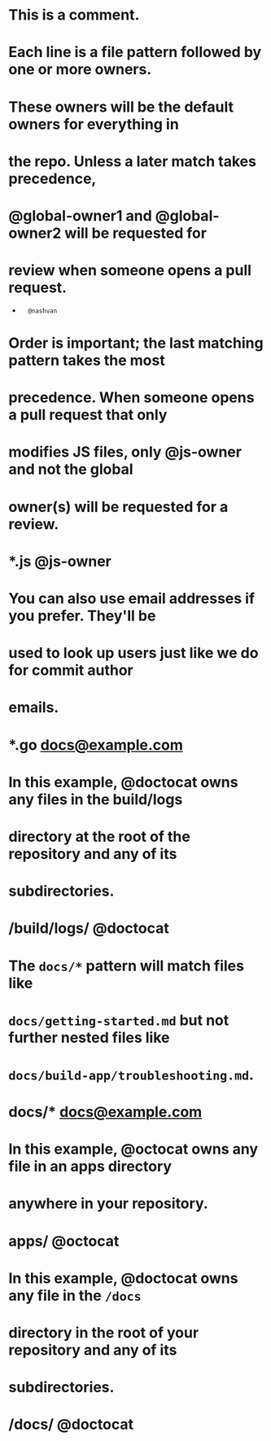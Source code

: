 # This is a comment.
# Each line is a file pattern followed by one or more owners.

# These owners will be the default owners for everything in
# the repo. Unless a later match takes precedence,
# @global-owner1 and @global-owner2 will be requested for
# review when someone opens a pull request.
 *       @nashvan

# Order is important; the last matching pattern takes the most
# precedence. When someone opens a pull request that only
# modifies JS files, only @js-owner and not the global
# owner(s) will be requested for a review.
# *.js    @js-owner

# You can also use email addresses if you prefer. They'll be
# used to look up users just like we do for commit author
# emails.
# *.go docs@example.com

# In this example, @doctocat owns any files in the build/logs
# directory at the root of the repository and any of its
# subdirectories.
# /build/logs/ @doctocat

# The `docs/*` pattern will match files like
# `docs/getting-started.md` but not further nested files like
# `docs/build-app/troubleshooting.md`.
# docs/*  docs@example.com

# In this example, @octocat owns any file in an apps directory
# anywhere in your repository.
# apps/ @octocat

# In this example, @doctocat owns any file in the `/docs`
# directory in the root of your repository and any of its
# subdirectories.
# /docs/ @doctocat
